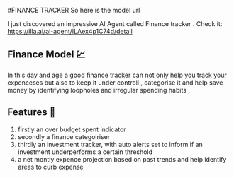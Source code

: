 #FINANCE TRACKER
So here is the model url 

I just discovered an impressive AI Agent called Finance tracker . 
Check it: https://illa.ai/ai-agent/ILAex4p1C74d/detail

## Finance Model 💹
In this day and age a good finance tracker can not only help you track your 
expenceses but also to keep it under controll , categorise it and help save money 
by identifying loopholes and irregular spending habits ,

## Features 🔩 
1. firstly an over budget spent indicator
2. secondly a finance categoiriser
3. thirdly an investment tracker, with auto alerts set to inform if an investment underperforms a certain threshold
4. a net montly expence projection based on past trends and help identify areas to curb expense 
